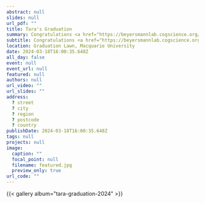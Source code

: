 ```yaml
---
abstract: null
slides: null
url_pdf: ""
title: Tara's Graduation
summary: Congratulations <a href="https://beyersmannlab.cogscience.org/author/tara-arrow/" target="_blank">Tara Arrow</a> for graduating with a Bachelor of Psychology (Honours) Class 1 and being awarded <a href="https://beyersmannlab.cogscience.org/lab-work/university-medal-for-psychology-2024/" target="_blank">the University Medal for Psychology</a> and the Macquarie University Award for Academic Excellence!
subtitle: Congratulations <a href="https://beyersmannlab.cogscience.org/author/tara-arrow/" target="_blank">Tara Arrow</a> for graduating with a Bachelor of Psychology (Honours) Class 1 and being awarded <a href="https://beyersmannlab.cogscience.org/lab-work/university-medal-for-psychology-2024/" target="_blank">the University Medal for Psychology</a> and the Macquarie University Award for Academic Excellence!
location: Graduation Lawn, Macquarie University
date: 2024-03-18T16:00:35.648Z
all_day: false
event: null
event_url: null
featured: null
authors: null
url_video: ""
url_slides: ""
address:
  ? street
  ? city
  ? region
  ? postcode
  ? country
publishDate: 2024-03-18T16:00:35.648Z
tags: null
projects: null
image:
  caption: ""
  focal_point: null
  filename: featured.jpg
  preview_only: true
url_code: ""
---
```


{{< gallery album="tara-graduation-2024" >}}

